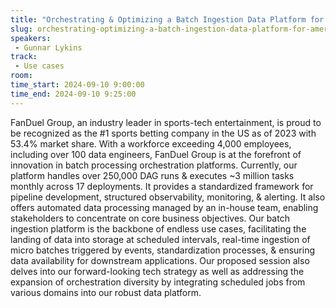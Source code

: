 ```yaml
---
title: "Orchestrating & Optimizing a Batch Ingestion Data Platform for Americas #1 Sportsbook"
slug: orchestrating-optimizing-a-batch-ingestion-data-platform-for-americas-1-sportsbook
speakers:
 - Gunnar Lykins
track:
 - Use cases
room: 
time_start: 2024-09-10 9:00:00
time_end: 2024-09-10 9:25:00
---
```


FanDuel Group, an industry leader in sports-tech entertainment, is proud to be recognized as the #1 sports betting company in the US as of 2023 with 53.4% market share. With a workforce exceeding 4,000 employees, including over 100 data engineers, FanDuel Group is at the forefront of innovation in batch processing orchestration platforms. Currently, our platform handles over 250,000 DAG runs & executes ~3 million tasks monthly across 17 deployments. It provides a standardized framework for pipeline development, structured observability, monitoring, & alerting. It also offers automated data processing managed by an in-house team, enabling stakeholders to concentrate on core business objectives. Our batch ingestion platform is the backbone of endless use cases, facilitating the landing of data into storage at scheduled intervals, real-time ingestion of micro batches triggered by events, standardization processes, & ensuring data availability for downstream applications. Our proposed session also delves into our forward-looking tech strategy as well as addressing the expansion of orchestration diversity by integrating scheduled jobs from various domains into our robust data platform. 